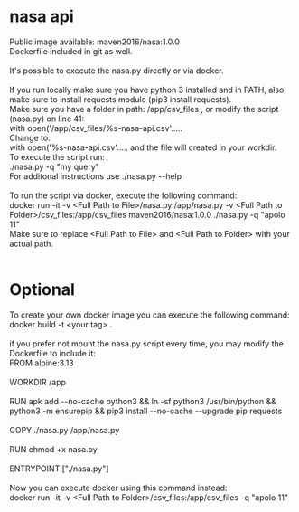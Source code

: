 # nasa api

Public image available: maven2016/nasa:1.0.0</br>
Dockerfile included in git as well.</br>
</br>
It's possible to execute the nasa.py directly or via docker.</br>
</br>
If you run locally make sure you have python 3 installed and in PATH, also make sure to install requests module (pip3 install requests).</br>
Make sure you have a folder in path: /app/csv_files , or modify the script (nasa.py) on line 41: </br>
with open('/app/csv_files/%s-nasa-api.csv'.....</br>
Change to: </br>
with open('%s-nasa-api.csv'..... and the file will created in your workdir.</br>
To execute the script run: </br>
./nasa.py -q "my query"</br>
For additonal instructions use ./nasa.py --help</br>
</br>
To run the script via docker, execute the following command:</br>
docker run -it -v \<Full Path to File\>/nasa.py:/app/nasa.py -v \<Full Path to Folder\>/csv_files:/app/csv_files maven2016/nasa:1.0.0 ./nasa.py -q "apolo 11"</br>
Make sure to replace \<Full Path to File\> and \<Full Path to Folder\> with your actual path.</br>
</br>
# Optional
To create your own docker image you can execute the following command:</br>
docker build -t \<your tag\> . </br>
</br>
if you prefer not mount the nasa.py script every time, you may modify the Dockerfile to include it:</br>
FROM alpine:3.13</br>
</br>
WORKDIR /app</br>
</br>
RUN apk add --no-cache python3 && ln -sf python3 /usr/bin/python && python3 -m ensurepip && pip3 install --no-cache --upgrade pip requests</br>
</br>
COPY ./nasa.py /app/nasa.py  </br>
</br>
RUN chmod +x nasa.py </br>
</br>
ENTRYPOINT ["./nasa.py"]
</br>
</br>
Now you can execute docker using this command instead:</br>
docker run -it -v \<Full Path to Folder\>/csv_files:/app/csv_files <your docker image:tag> -q "apolo 11"
